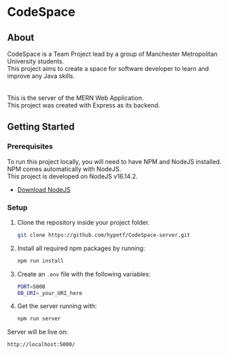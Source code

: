 # CodeSpace

## About
CodeSpace is a Team Project lead by a group of Manchester Metropolitan University students.<br/>
This project aims to create a space for software developer to learn and improve any Java skills.<br/>
<br/><br/>
This is the server of the MERN Web Application.<br/>
This project was created with Express as its backend.

<!-- GETTING STARTED -->
## Getting Started

### Prerequisites
To run this project locally, you will need to have NPM and NodeJS installed.<br/>
NPM comes automatically with NodeJS.<br/>
This project is developed on NodeJS v16.14.2.

* [Download NodeJS](https://nodejs.org/en/download/)

### Setup

1. Clone the repository inside your project folder.
   ```sh
   git clone https://github.com/hypetf/CodeSpace-server.git
   ```
2. Install all required npm packages by running:
   ```sh
   npm run install
   ```
3. Create an `.env` file with the following variables:
   ```sh
   PORT=5000
   DB_URI=_your_URI_here
   ```
4. Get the server running with:
   ```sh
   npm run server
   ```

Server will be live on:
   ```sh
   http://localhost:5000/
   ```